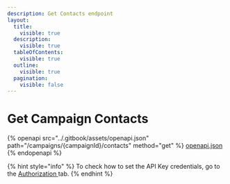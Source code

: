 ```yaml
---
description: Get Contacts endpoint
layout:
  title:
    visible: true
  description:
    visible: true
  tableOfContents:
    visible: true
  outline:
    visible: true
  pagination:
    visible: false
---
```


# Get Campaign Contacts

{% openapi src="../.gitbook/assets/openapi.json" path="/campaigns/{campaignId}/contacts" method="get" %}
[openapi.json](../.gitbook/assets/openapi.json)
{% endopenapi %}



{% hint style="info" %}
To check how to set the API Key credentials, go to the [Authorization ](authorization.md)tab.
{% endhint %}

